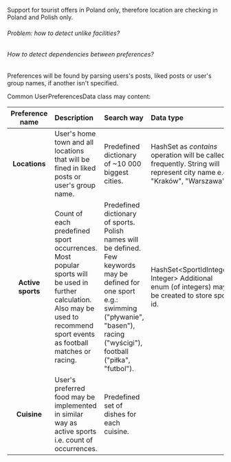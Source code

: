 Support for tourist offers in Poland only, therefore location are checking in Poland and Polish only.

###### Problem: how to detect unlike facilities?
###### How to detect dependencies between preferences?

Preferences will be found by parsing users's posts, liked posts or user's group names, if another isn't specified.

Common UserPreferencesData class may content:

| Preference name | Description | Search way | Data type |
| :-------------: | :---------- | :--------- | :-------- |
| **Locations** | User's home town and all locations that will be fined in liked posts or user's group name. | Predefined dictionary of ~10 000 biggest cities. | HashSet<String> as *contains* operation will be called frequently. String will represent city name e.g. "Kraków", "Warszawa". |
| **Active sports** | Count of each predefined sport occurrences. Most popular sports will be used in further calculation. Also may be used to recommend sport events as football matches or racing. | Predefined dictionary of sports. Polish names will be defined. Few keywords may be defined for one sport e.g.: swimming ("pływanie", "basen"), racing ("wyścigi"), football ("piłka", "futbol"). | HashSet<SportIdInteger, Integer> Additional enum (of integers) may be created to store sport id. |
| **Cuisine** | User's preferred food may be implemented in similar way as active sports i.e. count of occurrences. | Predefined set of dishes for each cuisine. |
   

     